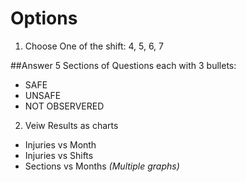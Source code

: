 # Options 
1. Choose One of the shift: 4, 5, 6, 7
   
  ##Answer 5 Sections of Questions each with 3 bullets:
   - SAFE 
   - UNSAFE
   - NOT OBSERVERED
2. Veiw Results as charts
  - Injuries vs Month
  - Injuries vs Shifts
  - Sections vs Months _(Multiple graphs)_
